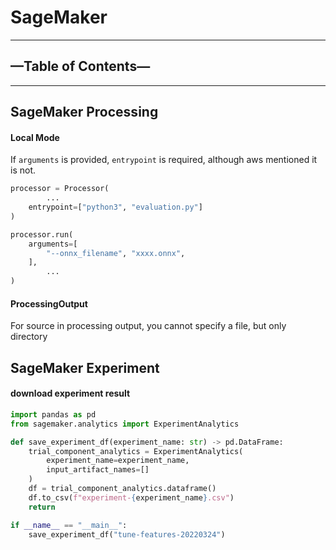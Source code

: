 # SageMaker

---

## —Table of Contents—

---

## SageMaker Processing

#### Local Mode

If `arguments` is provided, `entrypoint` is required, although aws mentioned it is not. 

```python
processor = Processor(
		...
    entrypoint=["python3", "evaluation.py"]
)

processor.run(
    arguments=[
        "--onnx_filename", "xxxx.onnx",
    ],
		...
)
```

#### ProcessingOutput

For source in processing output, you cannot specify a file, but only directory

## SageMaker Experiment

#### download experiment result

```python
import pandas as pd
from sagemaker.analytics import ExperimentAnalytics

def save_experiment_df(experiment_name: str) -> pd.DataFrame:
    trial_component_analytics = ExperimentAnalytics(
        experiment_name=experiment_name,
        input_artifact_names=[]
    )
    df = trial_component_analytics.dataframe()
    df.to_csv(f"experiment-{experiment_name}.csv")
    return

if __name__ == "__main__":
    save_experiment_df("tune-features-20220324")
```